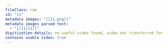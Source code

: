```yaml
---
fileClass: raw
id: "11"
metadata images: "[[11.png]]"
metadata images parsed text:
  - "[[11|11]]"
digitization details: no useful video found, video not transferred for parsing
contains usable video: true
---
```

